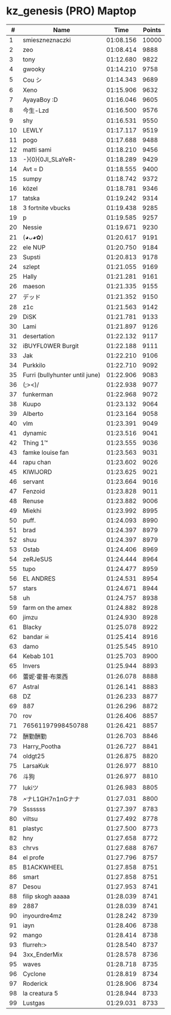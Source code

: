 # kz_genesis (PRO) Maptop

|  # | Name | Time | Points |
|-------------- | -------------- | -------------- | -------------- | 
| 1 | smieszneznaczki | 01:08.156 | 10000 | 
| 2 | zeo | 01:08.414 | 9888 | 
| 3 | tony | 01:12.680 | 9822 | 
| 4 | gwooky | 01:14.210 | 9758 | 
| 5 | Cou シ | 01:14.343 | 9689 | 
| 6 | Xeno | 01:15.906 | 9632 | 
| 7 | AyayaBoy :D | 01:16.046 | 9605 | 
| 8 | 今生-Lzd | 01:16.500 | 9576 | 
| 9 | shy | 01:16.531 | 9550 | 
| 10 | LEWLY | 01:17.117 | 9519 | 
| 11 | pogo | 01:17.688 | 9488 | 
| 12 | matti sami | 01:18.210 | 9456 | 
| 13 | -}{0}{0JI_SLaYeR- | 01:18.289 | 9429 | 
| 14 | Avt = D | 01:18.555 | 9400 | 
| 15 | sumpy | 01:18.742 | 9372 | 
| 16 | közel | 01:18.781 | 9346 | 
| 17 | tatska | 01:19.242 | 9314 | 
| 18 | 3 fortnite vbucks | 01:19.438 | 9285 | 
| 19 | p | 01:19.585 | 9257 | 
| 20 | Nessie | 01:19.671 | 9230 | 
| 21 | (◕ᴗ◕✿) | 01:20.617 | 9191 | 
| 22 | ele NUP | 01:20.750 | 9184 | 
| 23 | Supsti | 01:20.813 | 9178 | 
| 24 | szlept | 01:21.055 | 9169 | 
| 25 | Hally | 01:21.281 | 9161 | 
| 26 | maeson | 01:21.335 | 9155 | 
| 27 | デッド | 01:21.352 | 9150 | 
| 28 | z1c | 01:21.563 | 9142 | 
| 29 | DiSK | 01:21.781 | 9133 | 
| 30 | Lami | 01:21.897 | 9126 | 
| 31 | desertation | 01:22.132 | 9117 | 
| 32 | iBUYFL0WER Burgit | 01:22.188 | 9111 | 
| 33 | Jak | 01:22.210 | 9106 | 
| 34 | Purkkilo | 01:22.710 | 9092 | 
| 35 | Furri (bullyhunter until june) | 01:22.906 | 9083 | 
| 36 | (;><)/ | 01:22.938 | 9077 | 
| 37 | funkerman | 01:22.968 | 9072 | 
| 38 | Kuupo | 01:23.132 | 9064 | 
| 39 | Alberto | 01:23.164 | 9058 | 
| 40 | vlm | 01:23.391 | 9049 | 
| 41 | dynamic | 01:23.516 | 9041 | 
| 42 | Thing 1™ | 01:23.555 | 9036 | 
| 43 | famke louise fan | 01:23.563 | 9031 | 
| 44 | rapu chan | 01:23.602 | 9026 | 
| 45 | KIWIJORD | 01:23.625 | 9021 | 
| 46 | servant | 01:23.664 | 9016 | 
| 47 | Fenzoid | 01:23.828 | 9011 | 
| 48 | Renuse | 01:23.882 | 9006 | 
| 49 | Miekhi | 01:23.992 | 8995 | 
| 50 | puff. | 01:24.093 | 8990 | 
| 51 | brad | 01:24.397 | 8979 | 
| 52 | shuu | 01:24.397 | 8979 | 
| 53 | Ostab | 01:24.406 | 8969 | 
| 54 | zeRJeSUS | 01:24.444 | 8964 | 
| 55 | tupo | 01:24.477 | 8959 | 
| 56 | EL ANDRES | 01:24.531 | 8954 | 
| 57 | stars | 01:24.671 | 8944 | 
| 58 | uh | 01:24.757 | 8938 | 
| 59 | farm on the amex | 01:24.882 | 8928 | 
| 60 | jimzu | 01:24.930 | 8928 | 
| 61 | Blacky | 01:25.078 | 8922 | 
| 62 | bandar ☠ | 01:25.414 | 8916 | 
| 63 | damo | 01:25.545 | 8910 | 
| 64 | Kebab 101 | 01:25.703 | 8900 | 
| 65 | Invers | 01:25.944 | 8893 | 
| 66 | 蕾妮·霍普·布萊西 | 01:26.078 | 8888 | 
| 67 | Astral | 01:26.141 | 8883 | 
| 68 | DZ | 01:26.233 | 8877 | 
| 69 | 887 | 01:26.296 | 8872 | 
| 70 | rov | 01:26.406 | 8857 | 
| 71 | 76561197998450788 | 01:26.421 | 8857 | 
| 72 | 酬勤酬勤 | 01:26.703 | 8846 | 
| 73 | Harry_Pootha | 01:26.727 | 8841 | 
| 74 | oldgt25 | 01:26.875 | 8820 | 
| 75 | LarsaKuk | 01:26.977 | 8810 | 
| 76 | 斗狗 | 01:26.977 | 8810 | 
| 77 | lukiツ | 01:26.983 | 8805 | 
| 78 | 🗲ナL1GH7n1nGナナ | 01:27.031 | 8800 | 
| 79 | Sssssss | 01:27.397 | 8783 | 
| 80 | viltsu | 01:27.492 | 8778 | 
| 81 | plastyc | 01:27.500 | 8773 | 
| 82 | hny | 01:27.658 | 8772 | 
| 83 | chrvs | 01:27.688 | 8767 | 
| 84 | el profe | 01:27.796 | 8757 | 
| 85 | B1ACKWHEEL | 01:27.858 | 8751 | 
| 86 | smart | 01:27.858 | 8751 | 
| 87 | Desou | 01:27.953 | 8741 | 
| 88 | filip skogh aaaaa | 01:28.039 | 8741 | 
| 89 | 2887 | 01:28.039 | 8741 | 
| 90 | inyourdre4mz | 01:28.242 | 8739 | 
| 91 | iayn | 01:28.406 | 8738 | 
| 92 | mango | 01:28.414 | 8738 | 
| 93 | flurreh:> | 01:28.540 | 8737 | 
| 94 | 3xx_EnderMix | 01:28.578 | 8736 | 
| 95 | waves | 01:28.718 | 8735 | 
| 96 | Cyclone | 01:28.819 | 8734 | 
| 97 | Roderick | 01:28.906 | 8734 | 
| 98 | la creatura 5 | 01:28.944 | 8733 | 
| 99 | Lustgas | 01:29.031 | 8733 | 


